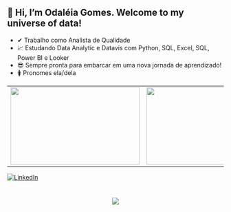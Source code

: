 ## **👋 Hi, I’m Odaléia Gomes. Welcome to my universe of data!**

* ✔  Trabalho como Analista de Qualidade
* 📈 Estudando Data Analytic e Datavis com Python, SQL, Excel, SQL, Power BI e Looker
* 😎 Sempre pronta para embarcar em uma nova jornada de aprendizado!
* 🚺 Pronomes ela/dela

<table>
  <tr>
    <td><a href="https://github.com/Odaleia22"><img height="180em" width="300em" src="https://github-readme-stats.vercel.app/api?username=Odaleia22&show_icons=true&theme=cobalt&hide_border=true&include_all_commits=true&count_private=true" /></a></td>
    <td><a href="https://github.com/Odaleia22"><img height="180em" width="300em" src="https://github-readme-stats.vercel.app/api/top-langs/?username=Odaleia22&theme=cobalt&hide_border=true&layout=compact&langs_count=8" /></a></td>
  </tr>
</table>

[![LinkedIn](https://img.shields.io/badge/LinkedIn-Profile-blue)](https://www.linkedin.com/in/www.linkedin.com/in/odaléia)


<h1 align="center">
  <img src="https://readme-typing-svg.herokuapp.com/?font=Righteous&size=35&center=true&vCenter=true&width=500&height=70&duration=4000&color=6a0dad&lines=Obrigada+pela+atenção!;" />
</h1>
